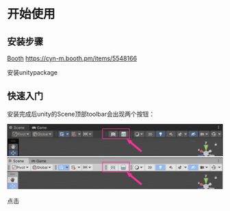 # 开始使用
## 安装步骤
[Booth](https://cyn-m.booth.pm/items/5548166) https://cyn-m.booth.pm/items/5548166

安装unitypackage

## 快速入门

安装完成后unity的Scene顶部toolbar会出现两个按钮：

![工具栏按钮](img/toolbar01.png)
![工具栏按钮](img/toolbar02.png)

点击